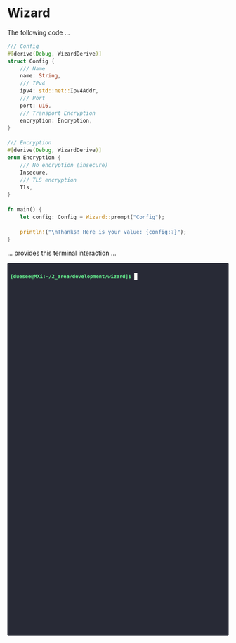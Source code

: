 # Wizard

The following code ...

```rust
/// Config
#[derive(Debug, WizardDerive)]
struct Config {
    /// Name
    name: String,
    /// IPv4
    ipv4: std::net::Ipv4Addr,
    /// Port
    port: u16,
    /// Transport Encryption
    encryption: Encryption,
}

/// Encryption
#[derive(Debug, WizardDerive)]
enum Encryption {
    /// No encryption (insecure)
    Insecure,
    /// TLS encryption
    Tls,
}

fn main() {
    let config: Config = Wizard::prompt("Config");

    println!("\nThanks! Here is your value: {config:?}");
}
```

... provides this terminal interaction ...

![./out.gif](./out.gif)
